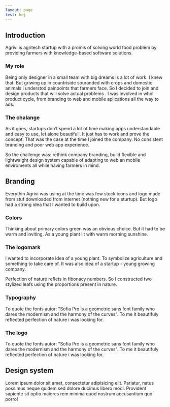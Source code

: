 ```yaml
---
layout: page
test: hej
---
```


<TitleSection
  title="Abrivi"
  subtitle="Farm management software"
  accentColor="#8E6948"
/>

<HeroSection
  heroImage="stjepangrgic-project-agrivi-cover-image.png"
  bgImage=""
  bgColor="#8E6948"
/>


<div class="content full-width grid">

<ProjectInfo
  period="2016"
  platform="Web, Mobile"
  role="Digital Product Designer"
/>

## Introduction
Agrivi is agritech startup with a promis of solving world food problem by providing farmers with knowledge-based software solutions. 

### My role
Being only designer in a small team with big dreams is a lot of work. I knew that. But griwing up in countriside souranded with crops and domestic animals I understod painpoints that farmers face. So I decided to join and design products that will solve actual problems . I was involved in whol product cycle, from branding to web and mobile aplications all the way to ads.

### The chalange
As it goes, startups don’t spend a lot of time making apps understandable and easy to use, let alone beautifull. It just has to work and prove the concept. That was the case at the time I joined the company. No consistent branding and poor web app experience.

So the challenge was: rethink company branding, build flexible and lightwaight design system capable of adapting to web an mobile enviroments all while having farmers in mind.

<div class="block full-width grid">

## Branding
Everythin Agrivi was using at the time was few stock icons and logo made from stuf downloaded from internet (nothing new for a sturtup). But logo had a strong idea that I wanted to build upon.

<figure class="grid-width fix-img shadow">
  <simg name="stjepangrgic-project-agrivi-branding-idea.jpg" />
</figure> 
  
</div>

### Colors
Thinking about primary colors green was an obvious choice. But it had to be warm and inviting.  As a young plant lit with warm morning sunshine.

<figure class="grid-width fix-img">
  <simg name="stjepangrgic-project-agrivi-colors.jpg" />
</figure>

### The logomark
I wanted to incorporate idea of a young plant. To symbolize agriculture and something to take care of. It was also idea of a startup -  young growing company.

Perfection of nature reflets in fibonacy numbers. So I constructed two stylized leafs  using the proportions present in nature. 

<figure class="grid-width fix-img shadow">
  <simg name="stjepangrgic-project-agrivi-logomark-construction.png" />
</figure>
<figure class="grid-width fix-img shadow">
  <simg name="stjepangrgic-project-agrivi-logomark.png" />
</figure>

### Typography
To quote the fonts autor: "Sofia Pro is a geometric sans font family who dares the modernism and the harmony of the curves". To me it beautifuly reflected perfection of nature i was looking for.
<figure class="grid-width fix-img shadow">
  <simg name="stjepangrgic-project-agrivi-typography.png" />
</figure>

### The logo
To quote the fonts autor: "Sofia Pro is a geometric sans font family who dares the modernism and the harmony of the curves". To me it beautifuly reflected perfection of nature i was looking for.
<figure class="grid-width fix-img shadow">
  <simg name="stjepangrgic-project-agrivi-logo-construction.png" />
</figure>
<figure class="grid-width fix-img shadow">
  <simg name="stjepangrgic-project-agrivi-logo.png" />
</figure>
<figure class="grid-width fix-img shadow">
  <simg name="stjepangrgic-project-agrivi-logo-monochrome.png" />
</figure>

<div class="block full-width grid">

## Design system
Lorem ipsum dolor sit amet, consectetur adipisicing elit. Pariatur, natus possimus neque quidem sed dolore ducimus libero modi. Provident sapiente sit optio maiores rem minima quod nostrum accusantium quo porro!
  
</div>

<!-- 
<titleSection title="Agrivi" subtitle="Farm management software" accentColor="#926F52"/>
<heroSection heroImage="stjepangrgic-projects-agrivi.jpg" bgImage="stjepangrgic-projects-agrivi-bgImage.jpg"/> -->

<!-- ## Why?
The goal was to promote Istria (distinctive region in Croatia) trough, at the time, innovative approach by using travelers with the big social following. Or as we call them influencers today.

- Branding
- Iconography
- Photography


### Credits
Map - [https://commons.wikimedia.org/wiki/File:Croatia_Istria_County.svg](https://commons.wikimedia.org/wiki/File:Croatia,_Istria_County.svg)

Photo 1 - [https://unsplash.com/photos/aV5xrpB0bwQ](https://unsplash.com/photos/aV5xrpB0bwQ) -->

</div>

<script>
import slink from '@/theme/components/slink.vue'
import simg from '@/theme/components/simg.vue'
import ProjectHeader from '@/theme/components/ProjectHeader.vue'
import HeroSection from '@/theme/components/HeroSection.vue'
import ProjectInfo from '@/theme/components/ProjectInfo.vue'
import TitleSection from '@/theme/components/TitleSection.vue'

export default {
  components: {
    slink, ProjectHeader, simg, HeroSection, ProjectInfo, TitleSection
  }
}
</script>

<style lang="stylus" scoped>

.content
  background-color #FCFBFA
  position relative
  z-index -1

.block
  position relative
  margin-top 4rem
  &:before
    content ""
    display block
    position absolute
    width 100vw
    left 50%
    transform translateX(-50%)
    height 700px
    border-top 2px solid #E6DFDC
    background-color #fff
    background: linear-gradient(180deg, #FAF8F7 0%, #FCFBFA 100%);
    z-index -1
  
.credits
  a 
    text-decoration: underline;

.shadow
  box-shadow: 0 12px 19px -8px rgba(44,29,22,0.15);

</style>
